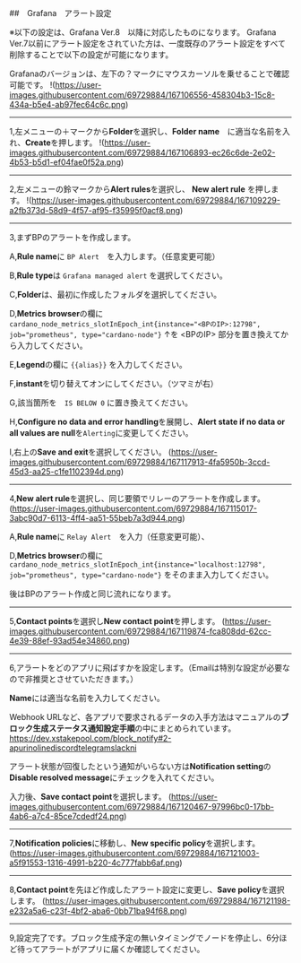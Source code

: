 ##　Grafana　アラート設定

※以下の設定は、Grafana Ver.8　以降に対応したものになります。
Grafana Ver.7以前にアラート設定をされていた方は、一度既存のアラート設定をすべて削除することで以下の設定が可能になります。

Grafanaのバージョンは、左下の？マークにマウスカーソルを乗せることで確認可能です。
!(https://user-images.githubusercontent.com/69729884/167106556-458304b3-15c8-434a-b5e4-ab97fec64c6c.png)

___
1,左メニューの＋マークから**Folder**を選択し、**Folder name**　に適当な名前を入れ、**Create**を押します。 
!(https://user-images.githubusercontent.com/69729884/167106893-ec26c6de-2e02-4b53-b5d1-ef04fae0f52a.png)

___
2,左メニューの鈴マークから**Alert rules**を選択し、 **New alert rule** を押します。
!(https://user-images.githubusercontent.com/69729884/167109229-a2fb373d-58d9-4f57-af95-f35995f0acf8.png)

___
3,まずBPのアラートを作成します。


A,**Rule name**に `BP Alert`　を入力します。（任意変更可能）

B,**Rule type**は `Grafana managed alert` を選択してください。

C,**Folder**は、最初に作成したフォルダを選択してください。

D,**Metrics browser**の欄に
```cardano_node_metrics_slotInEpoch_int{instance="<BPのIP>:12798", job="prometheus", type="cardano-node"}```
↑を <BPのIP> 部分を置き換えてから入力してください。

E,**Legend**の欄に
```{{alias}}```
を入力してください。

F,**instant**を切り替えてオンにしてください。（ツマミが右）

G,該当箇所を　`IS BELOW 0` に置き換えてください。

H,**Configure no data and error handling**を展開し、**Alert state if no data or all values are null**を`Alerting`に変更してください。

I,右上の**Save and exit**を選択してください。
(https://user-images.githubusercontent.com/69729884/167117913-4fa5950b-3ccd-45d3-aa25-c1fe1102394d.png)

___
4,**New alert rule**を選択し、同じ要領でリレーのアラートを作成します。
(https://user-images.githubusercontent.com/69729884/167115017-3abc90d7-6113-4ff4-aa51-55beb7a3d944.png)

A,**Rule name**に `Relay Alert`　を入力（任意変更可能）、

D,**Metrics browser**の欄に
```cardano_node_metrics_slotInEpoch_int{instance="localhost:12798", job="prometheus", type="cardano-node"}```
をそのまま入力してください。

後はBPのアラート作成と同じ流れになります。

___
5,**Contact points**を選択し**New contact point**を押します。
(https://user-images.githubusercontent.com/69729884/167119874-fca808dd-62cc-4e39-88ef-93ad54e34860.png)

___
6,アラートをどのアプリに飛ばすかを設定します。（Emailは特別な設定が必要なので非推奨とさせていただきます。）

**Name**には適当な名前を入力してください。

Webhook URLなど、各アプリで要求されるデータの入手方法はマニュアルの**ブロック生成ステータス通知設定手順**の中にまとめられています。
https://dev.xstakepool.com/block_notify#2-apurinolinediscordtelegramslackni

アラート状態が回復したという通知がいらない方は**Notification setting**の**Disable resolved message**にチェックを入れてください。

入力後、**Save contact point**を選択します。 
(https://user-images.githubusercontent.com/69729884/167120467-97996bc0-17bb-4ab6-a7c4-85ce7cdedf24.png)

___
7,**Notification policies**に移動し、**New specific policy**を選択します。
(https://user-images.githubusercontent.com/69729884/167121003-a5f91553-1316-4991-b220-4c777fabb6af.png)

___
8,**Contact point**を先ほど作成したアラート設定に変更し、**Save policy**を選択します。
(https://user-images.githubusercontent.com/69729884/167121198-e232a5a6-c23f-4bf2-aba6-0bb71ba94f68.png)

___
9,設定完了です。ブロック生成予定の無いタイミングでノードを停止し、6分ほど待ってアラートがアプリに届くか確認してください。
